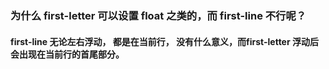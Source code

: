 ### 为什么 first-letter 可以设置 float 之类的，而 first-line 不行呢？
#### first-line 无论左右浮动， 都是在当前行， 没有什么意义，而first-letter 浮动后会出现在当前行的首尾部分。
